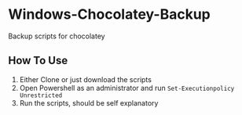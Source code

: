 # Windows-Chocolatey-Backup
Backup scripts for chocolatey
## How To Use
1. Either Clone or just download the scripts
2. Open Powershell as an administrator and run `Set-Executionpolicy Unrestricted`
3. Run the scripts, should be self explanatory


